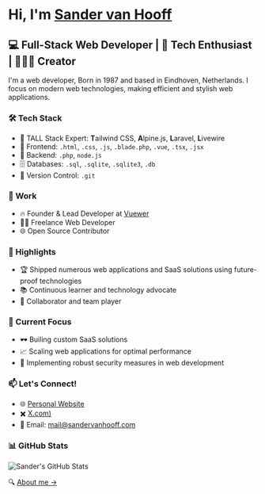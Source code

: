 # Hi, I'm [Sander van Hooff](https://sandervanhooff.com)

## 💻 Full-Stack Web Developer | 👾 Tech Enthusiast | 👨🏻‍💻 Creator

I'm a web developer, Born in 1987 and based in Eindhoven, Netherlands. I focus on modern web technologies, making efficient and stylish web applications.

### 🛠️ Tech Stack

- 🌟 TALL Stack Expert: **T**ailwind CSS, **A**lpine.js, **L**aravel, **L**ivewire
- 💼 Frontend: ```.html```, ```.css```, ```.js```, ```.blade.php```, ```.vue```, ```.tsx```, ```.jsx```
- 🔧 Backend: ```.php```, ```node.js```
- 🗄️ Databases: ```.sql```, ```.sqlite```, ```.sqlite3```, ```.db```
- 🔀 Version Control: ```.git```

### 🏢 Work

- 🔥 Founder & Lead Developer at [Vuewer](https://vuewer.com/en)
- 👨‍💻 Freelance Web Developer
- 🌐 Open Source Contributor

### 🌟 Highlights

- 🏆 Shipped numerous web applications and SaaS solutions using future-proof technologies
- 📚 Continuous learner and technology advocate
- 🤝 Collaborator and team player

### 🎯 Current Focus

- 🕶️ Builing custom SaaS solutions
- 📈 Scaling web applications for optimal performance
- 🔐 Implementing robust security measures in web development

### 📫 Let's Connect!

- 🌐 [Personal Website](https://sandervanhooff.com)
- ✖️ [X.com)](https://x.com/sandervanhooff)
- 📧 Email: mail@sandervanhooff.com

### 📊 GitHub Stats

![Sander's GitHub Stats](https://github-readme-stats.vercel.app/api?username=vanhooff&show_icons=true&theme=graywhite)

🔍 [About me →](https://sandervanhooff.com)

